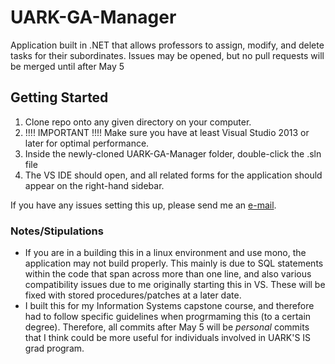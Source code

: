 # UARK-GA-Manager
Application built in .NET that allows professors to assign, modify, and delete tasks for their subordinates. Issues may be opened, but no pull requests will be merged until after May 5
## Getting Started
1. Clone repo onto any given directory on your computer.
2. !!!! IMPORTANT !!!! Make sure you have at least Visual Studio 2013 or later for optimal performance.
3. Inside the newly-cloned UARK-GA-Manager folder, double-click the .sln file
4. The VS IDE should open, and all related forms for the application should appear on the right-hand sidebar.

If you have any issues setting this up, please send me an [e-mail](mailto:russelljacobs111@gmail.com). 

### Notes/Stipulations
* If you are in a building this in a linux environment and use mono, the application may not build properly. This mainly is due to SQL statements within the code that span across more than one line, and also various compatibility issues due to me originally starting this in VS. These will be fixed with stored procedures/patches at a later date.
* I built this for my Information Systems capstone course, and therefore had to follow specific guidelines when progrmaming this (to a certain degree). Therefore, all commits after May 5 will be *personal* commits that I think could be more useful for individuals involved in UARK'S IS grad program.
